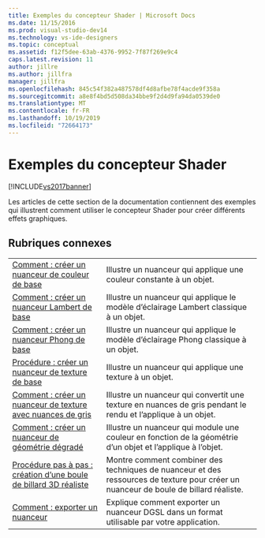 ```yaml
---
title: Exemples du concepteur Shader | Microsoft Docs
ms.date: 11/15/2016
ms.prod: visual-studio-dev14
ms.technology: vs-ide-designers
ms.topic: conceptual
ms.assetid: f12f5dee-63ab-4376-9952-7f87f269e9c4
caps.latest.revision: 11
author: jillre
ms.author: jillfra
manager: jillfra
ms.openlocfilehash: 845c54f382a487578df4d8afbe78f4acde9f358a
ms.sourcegitcommit: a8e8f4bd5d508da34bbe9f2d4d9fa94da0539de0
ms.translationtype: MT
ms.contentlocale: fr-FR
ms.lasthandoff: 10/19/2019
ms.locfileid: "72664173"
---
```

# <a name="shader-designer-examples"></a>Exemples du concepteur Shader
[!INCLUDE[vs2017banner](../includes/vs2017banner.md)]

Les articles de cette section de la documentation contiennent des exemples qui illustrent comment utiliser le concepteur Shader pour créer différents effets graphiques.

## <a name="related-topics"></a>Rubriques connexes

|||
|-|-|
|[Comment : créer un nuanceur de couleur de base](../designers/how-to-create-a-basic-color-shader.md)|Illustre un nuanceur qui applique une couleur constante à un objet.|
|[Comment : créer un nuanceur Lambert de base](../designers/how-to-create-a-basic-lambert-shader.md)|Illustre un nuanceur qui applique le modèle d’éclairage Lambert classique à un objet.|
|[Comment : créer un nuanceur Phong de base](../designers/how-to-create-a-basic-phong-shader.md)|Illustre un nuanceur qui applique le modèle d’éclairage Phong classique à un objet.|
|[Procédure : créer un nuanceur de texture de base](../designers/how-to-create-a-basic-texture-shader.md)|Illustre un nuanceur qui applique une texture à un objet.|
|[Comment : créer un nuanceur de texture avec nuances de gris](../designers/how-to-create-a-grayscale-texture-shader.md)|Illustre un nuanceur qui convertit une texture en nuances de gris pendant le rendu et l’applique à un objet.|
|[Comment : créer un nuanceur de géométrie dégradé](../designers/how-to-create-a-geometry-based-gradient-shader.md)|Illustre un nuanceur qui module une couleur en fonction de la géométrie d’un objet et l’applique à l’objet.|
|[Procédure pas à pas : création d’une boule de billard 3D réaliste](../designers/walkthrough-creating-a-realistic-3-d-billiard-ball.md)|Montre comment combiner des techniques de nuanceur et des ressources de texture pour créer un nuanceur de boule de billard réaliste.|
|[Comment : exporter un nuanceur](../designers/how-to-export-a-shader.md)|Explique comment exporter un nuanceur DGSL dans un format utilisable par votre application.|
